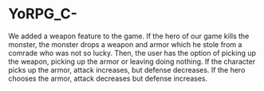 # YoRPG_C-
We added a weapon feature to the game. If the hero of our game kills the monster, the monster drops a weapon and armor which he stole from a comrade who was not so lucky. Then, the user has the option of picking up the weapon, picking up the armor or leaving doing nothing. If the character picks up the armor, attack increases, but defense decreases. If the hero chooses the armor, attack decreases but defense increases.
